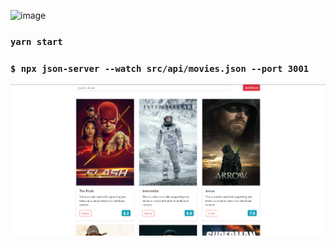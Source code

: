 
![image](http://www.hotech.company/files/E2D46D32-3B4E-4DDD-8F4A-E5EA526E6D49/imgs/menu_logo.png)

### `yarn start`

### `$ npx json-server --watch src/api/movies.json --port 3001`

![image](./my-movies.png)

